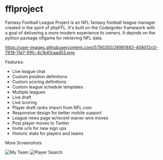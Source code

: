 # fflproject
Fantasy Football League Project is an NFL fantasy football league manager created in the spirit of phpFFL. It's built on the Codeigniter framework with a goal of delivering a more modern experience to owners. It depnds on the python package nflgame for retrieving NFL data.

https://user-images.githubusercontent.com/5790350/28981883-408012c0-7919-11e7-91fc-4c1b41caad53.png


Features:
- Live league chat
- Custom position definitions
- Custom scoring definitions
- Custom league schedule templates
- Multiple leagues
- Live draft
- Live scoring
- Player draft ranks import from NFL.com
- Responsive design for better mobile support
- League news page w/recent waiver wire moves
- Post player moves to Twitter
- Invite urls for new sign ups
- Historic stats for players and teams


More Screenshots

![My Team](https://user-images.githubusercontent.com/5790350/28981874-3d2f88ee-7919-11e7-9a1c-28bd49ec6863.png)
![Player Search](https://user-images.githubusercontent.com/5790350/28981883-408012c0-7919-11e7-91fc-4c1b41caad53.png)
